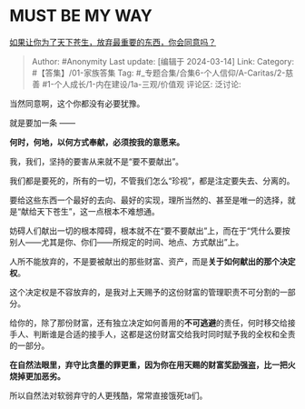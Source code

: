 # MUST BE MY WAY
[如果让你为了天下苍生，放弃最重要的东西，你会同意吗？](https://www.zhihu.com/question/568846211/answer/3430455174)

> Author: #Anonymity
> Last update: [编辑于 2024-03-14]
> Link:
> Category: #【答集】/01-家族答集 
> Tag: #_专题合集/合集6-个人信仰/A-Caritas/2-慈善 #1-个人成长/1-内在建设/1a-三观/价值观 
> 评论区:
> 泛讨论:

当然同意啊，这个你都没有必要犹豫。

就是要加一条 ——

**何时，何地，以何方式奉献，必须按我的意愿来。**

我，我们，坚持的要害从来就不是“要不要献出”。

我们都是要死的，所有的一切，不管我们怎么“珍视”，都是注定要失去、分离的。

要给这些东西一个最好的去向、最好的实现，理所当然的、甚至是唯一的选择，就是“献给天下苍生”，这一点根本不难想通。

妨碍人们献出一切的根本障碍，根本就不在“要不要献出”上，而在于“凭什么要按别人——尤其是你、你们——所规定的时间、地点、方式献出”上。

人所不能放弃的，不是要被献出的那些财富、资产，而是**关于如何献出的那个决定权**。

这个决定权是不容放弃的，是我对上天赐予的这份财富的管理职责不可分割的一部分。

给你的，除了那份财富，还有独立决定如何善用的**不可逃避**的责任，何时移交给接手人、判断谁是合适的接手人，这都是这份财富交给我时同时赋予我的全权和全责的一部分。

**在自然法眼里，弃守比贪墨的罪更重，因为你在用天赐的财富奖励强盗，比一把火烧掉更加恶劣。**

所以自然法对软弱弃守的人更残酷，常常直接饿死ta们。
